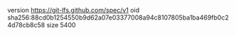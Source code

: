 version https://git-lfs.github.com/spec/v1
oid sha256:88cd0b1254550b9d62a07e03377008a94c8107805ba1ba469fb0c24d78cb8c58
size 5400
